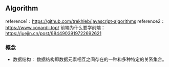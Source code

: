 ## Algorithm
reference1：https://github.com/trekhleb/javascript-algorithms
reference2：https://www.conardli.top/
前端为什么要学前端：https://juejin.cn/post/6844903919722692621

### 概念
- 数据结构： 数据结构即数据元素相互之间存在的一种和多种特定的关系集合。


